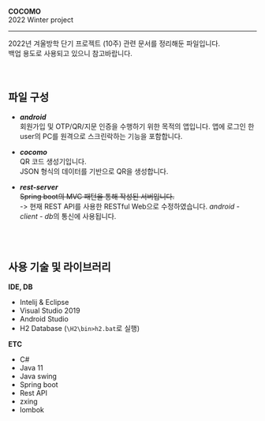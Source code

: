 
**COCOMO**</br>
2022 Winter project  
  
---
  
2022년 겨울방학 단기 프로젝트 (10주) 관련 문서를 정리해둔 파일입니다.  
백업 용도로 사용되고 있으니 참고바랍니다.  
</br></br>
  
  
  
## 파일 구성
  
- ***android***  
	회원가입 및 OTP/QR/지문 인증을 수행하기 위한 목적의 앱입니다.
	앱에 로그인 한 user의 PC를 원격으로 스크린락하는 기능을 포함합니다.
	
- ***cocomo***  
	QR 코드 생성기입니다.  
	JSON 형식의 데이터를 기반으로 QR을 생성합니다.  
	
- ***rest-server***  
	~~Spring boot의 MVC 패턴을 통해 작성된 서버입니다.~~  
	-> 현재 REST API를 사용한 RESTful Web으로 수정하였습니다.
	*android - client - db*의 통신에 사용됩니다.  
	  
</br></br>
  
  
## 사용 기술 및 라이브러리
  
**IDE, DB**  
 - Intelij & Eclipse 
 - Visual Studio 2019
 - Android Studio  
 - H2 Database (`\H2\bin>h2.bat`로 실행)  
  
**ETC**  
 - C#
 - Java 11  
 - Java swing
 - Spring boot  
 - Rest API  
 - zxing  
 - lombok
  

